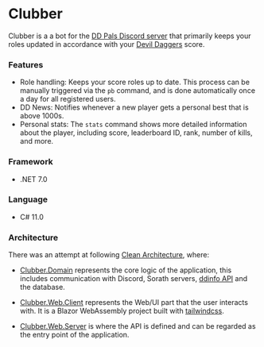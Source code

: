 # Clubber

Clubber is a a bot for the [DD Pals Discord server](https://discord.gg/jMRumVerj2) that primarily keeps your roles updated in accordance with your [Devil Daggers](https://store.steampowered.com/app/422970/Devil_Daggers/) score.

### Features
* Role handling: Keeps your score roles up to date. This process can be manually triggered via the `pb` command, and is done automatically once a day for all registered users.
* DD News: Notifies whenever a new player gets a personal best that is above 1000s.
* Personal stats: The `stats` command shows more detailed information about the player, including score, leaderboard ID, rank, number of kills, and more.

### Framework
- .NET 7.0

### Language
- C# 11.0

### Architecture
There was an attempt at following [Clean Architecture](https://blog.cleancoder.com/uncle-bob/2012/08/13/the-clean-architecture.html), where:

* [Clubber.Domain](Clubber.Domain) represents the core logic of the application, this includes communication with Discord, Sorath servers, [ddinfo API](http://devildaggers.info/) and the database.


* [Clubber.Web.Client](Clubber.Web.Client) represents the Web/UI part that the user interacts with. It is a Blazor WebAssembly project built with [tailwindcss](https://tailwindcss.com/).


* [Clubber.Web.Server](Clubber.Web.Server) is where the API is defined and can be regarded as the entry point of the application.
